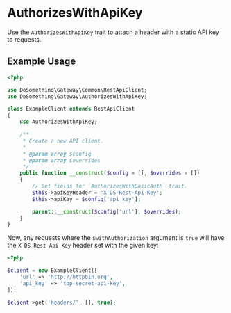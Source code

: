 # AuthorizesWithApiKey

Use the `AuthorizesWithApiKey` trait to attach a header with a static API key to requests.

## Example Usage

```php
<?php

use DoSomething\Gateway\Common\RestApiClient;
use DoSomething\Gateway\AuthorizesWithApiKey;

class ExampleClient extends RestApiClient
{
    use AuthorizesWithApiKey;

    /**
     * Create a new API client.
     *
     * @param array $config
     * @param array $overrides
     */
    public function __construct($config = [], $overrides = [])
    {
        // Set fields for `AuthorizesWithBasicAuth` trait.
        $this->apiKeyHeader = 'X-DS-Rest-Api-Key';
        $this->apiKey = $config['api_key'];

        parent::__construct($config['url'], $overrides);
    }
}
```

Now, any requests where the `$withAuthorization` argument is `true` will have the `X-DS-Rest-Api-Key` header set with the given key:

```php
<?php

$client = new ExampleClient([
    'url' => 'http://httpbin.org',
    'api_key' => 'top-secret-api-key',
]);

$client->get('headers/', [], true);
```
